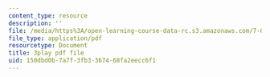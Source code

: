 ```yaml
---
content_type: resource
description: ''
file: /media/https%3A/open-learning-course-data-rc.s3.amazonaws.com/7-01sc-fundamentals-of-biology-fall-2011/150dbd0b7a7f3fb3367468fa2eecc6f1_tMr9XH64rtM.pdf
file_type: application/pdf
resourcetype: Document
title: 3play pdf file
uid: 150dbd0b-7a7f-3fb3-3674-68fa2eecc6f1
---
```

